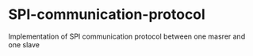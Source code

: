 # SPI-communication-protocol
Implementation of SPI communication protocol between one masrer and one slave
